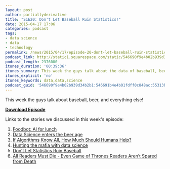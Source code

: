 ```yaml
---
layout: post
author: partiallyderivative
title: "S1E20: Don't Let Baseball Ruin Statistics!"
date: 2015-04-17 17:06
categories: podcast
tags:
- data science
- data
- technology
permalink: /news/2015/04/17/episode-20-dont-let-baseball-ruin-statistics
podcast_link: http://static1.squarespace.com/static/546690f9e4b02b939d34b2b1/546691b4e4b01fdff0c848ac/55313c33e4b01b3821305538/1429290167929/Partially_Derivative_Episode_20.mp3
podcast_length: 2376000
itunes_duration: '00:39:36'
itunes_summary: This week the guys talk about the data of baseball, beer, and everything else.
itunes_explicit: 'no'
itunes_keywords: data,data,science
podcast_guid: '546690f9e4b02b939d34b2b1:546691b4e4b01fdff0c848ac:55313bfce4b04c1bc64558e2'
---
```


This week the guys talk about baseball, beer, and everything else!

[**Download Episode**](http://static1.squarespace.com/static/546690f9e4b02b939d34b2b1/546691b4e4b01fdff0c848ac/55313c33e4b01b3821305538/1429290167929/Partially_Derivative_Episode_20.mp3)

Links to the stories we discussed in this week's episode:

1.  [Foodbot: AI for
    lunch](http://blog.skipflag.com/post/115410165746/foodbot-ai-for-lunch)
2.  [Data Science enters the beer
    age](http://nbviewer.ipython.org/gist/benjamincohen1/d7caaa3d07bbb89cd39a)
3.  [If Algorithms Know All, How Much Should Humans
    Help?](http://mobile.nytimes.com/2015/04/07/upshot/if-algorithms-know-all-how-much-should-humans-help.html?_r=0)
4.  [Hunting the mafia with data
    science](http://www.bayesimpact.org/stories/?name=the-mob-the-money-and-the-mayhem)
5.  [Don’t Let Statistics Ruin
    Baseball](http://www.nytimes.com/2015/04/08/opinion/baseball-by-the-numbers.html?_r=0)
6.  [All Readers Must Die - Even Game of Thrones Readers Aren’t Spared
    from Death](http://civilstat.com/2015/04/reader-morghulis/)
